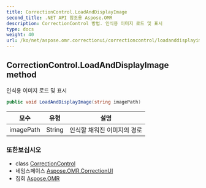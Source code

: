 ```yaml
---
title: CorrectionControl.LoadAndDisplayImage
second_title: .NET API 참조용 Aspose.OMR
description: CorrectionControl 방법. 인식용 이미지 로드 및 표시
type: docs
weight: 40
url: /ko/net/aspose.omr.correctionui/correctioncontrol/loadanddisplayimage/
---
```

## CorrectionControl.LoadAndDisplayImage method

인식용 이미지 로드 및 표시

```csharp
public void LoadAndDisplayImage(string imagePath)
```

| 모수 | 유형 | 설명 |
| --- | --- | --- |
| imagePath | String | 인식할 채워진 이미지의 경로 |

### 또한보십시오

* class [CorrectionControl](../)
* 네임스페이스 [Aspose.OMR.CorrectionUI](../../correctioncontrol/)
* 집회 [Aspose.OMR](../../../)


